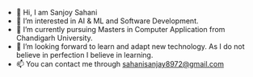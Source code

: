 - 👋 Hi, I am Sanjoy Sahani
- 👀 I’m interested in AI & ML and Software Development.
- 🌱 I’m currently pursuing Masters in Computer Application from Chandigarh University.
- 💞️ I’m looking forward to learn and adapt new technology. As I do not believe in perfection I believe in learning. 
- 📫 You can contact me through sahanisanjay8972@gmail.com
<!---
joy-san20/joy-san20 is a ✨ special ✨ repository because its `README.md` (this file) appears on your GitHub profile.
You can click the Preview link to take a look at your changes.
--->
